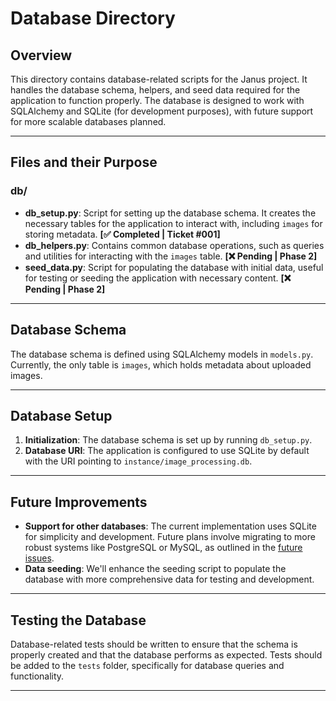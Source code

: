 # Database Directory

## Overview
This directory contains database-related scripts for the Janus project. It handles the database schema, helpers, and seed data required for the application to function properly. The database is designed to work with SQLAlchemy and SQLite (for development purposes), with future support for more scalable databases planned.

---

## Files and their Purpose

### **db/**
- **db_setup.py**: Script for setting up the database schema. It creates the necessary tables for the application to interact with, including `images` for storing metadata. **[✅ Completed | Ticket #001]**
- **db_helpers.py**: Contains common database operations, such as queries and utilities for interacting with the `images` table. **[❌ Pending | Phase 2]**
- **seed_data.py**: Script for populating the database with initial data, useful for testing or seeding the application with necessary content. **[❌ Pending | Phase 2]**

---

## Database Schema

The database schema is defined using SQLAlchemy models in `models.py`. Currently, the only table is `images`, which holds metadata about uploaded images.

---

## Database Setup

1. **Initialization**: The database schema is set up by running `db_setup.py`.
2. **Database URI**: The application is configured to use SQLite by default with the URI pointing to `instance/image_processing.db`.

---

## Future Improvements
- **Support for other databases**: The current implementation uses SQLite for simplicity and development. Future plans involve migrating to more robust systems like PostgreSQL or MySQL, as outlined in the [future issues](#).
- **Data seeding**: We'll enhance the seeding script to populate the database with more comprehensive data for testing and development.

---

## Testing the Database
Database-related tests should be written to ensure that the schema is properly created and that the database performs as expected. Tests should be added to the `tests` folder, specifically for database queries and functionality.

---
